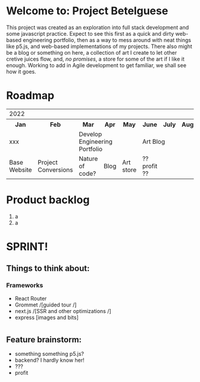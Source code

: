 # Welcome to: Project Betelguese
This project was created as an exploration into full stack development and some javascript practice.
Expect to see this first as a quick and dirty web-based engineering portfolio, then as a way to mess around 
with neat things like p5.js, and web-based implementations of my projects. There also might be a blog or something on here, a collection of art I create to let other cretive juices flow, and, *no promises*, a store for some of the art if I like it enough. Working to add in Agile development to get familiar, we shall see how it goes.

# Roadmap

<table>
  <tr>
    <td colspan="12"> 2022 </td>
  </tr>
  <tr>
    <th>Jan</th>
    <th>Feb</th>
    <th>Mar</th>
    <th>Apr</th>
    <th>May</th>
    <th>June</th>
    <th>July</th>
    <th>August</th>
    <th>Aug</th>
    <th>Sept</th>
    <th>Oct</th>
  </tr>
  <tr>
    <td colspan ="2"> xxx </td?>
    <td colspan="3"> Develop Engineering Portfolio </td>
    <td colspan="3"> Art Blog </td>
  </tr>
  <tr>
    <td colspan="1">Base Website</td>
    <td colspan="1">Project Conversions </td>
    <td colspan="1"> Nature of code? </td>
    <td colspan="1">Blog</td>
    <td colspan="1">Art store </td>
    <td colspan="1">?? profit ??</td>
  </tr>

</table>

# Product backlog
1. a
2. a

# SPRINT!




## Things to think about:
### Frameworks

- React Router
- Grommet /[guided tour /]
- next.js /[SSR and other optimizations /]
- express [images and bits]
#


## Feature brainstorm:
- something something p5.js?
- backend? I hardly know her!
- ???
- profit

